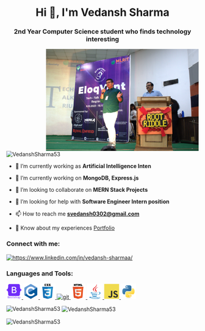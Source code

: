 <h1 align="center">Hi 👋, I'm Vedansh Sharma</h1>
<h3 align="center">2nd Year Computer Science student who finds technology interesting</h3>
<img align="right" alt="Coding" width="400" src="./IMG_1893.jpg"/>

<p align="left"> <img src="https://komarev.com/ghpvc/?username=VedanshSharma53&label=Profile%20views&color=0e75b6&style=flat" alt="VedanshSharma53" /> </p>

- 🔭 I’m currently working as **Artificial Intelligence Inten**

- 🌱 I’m currently working on **MongoDB, Express.js**

- 👯 I’m looking to collaborate on **MERN Stack Projects**

- 🤝 I’m looking for help with **Software Engineer Intern position**

- 📫 How to reach me **svedansh0302@gmail.com**

- 📄 Know about my experiences [Portfolio](https://vedanshsharma53.github.io/Vedansh-Sharma-Website/)

<h3 align="left">Connect with me:</h3>
<p align="left">
<a href="https://www.linkedin.com/in/vedansh-sharmaa/" target="blank"><img align="center" src="https://raw.githubusercontent.com/rahuldkjain/github-profile-readme-generator/master/src/images/icons/Social/linked-in-alt.svg" alt="https://www.linkedin.com/in/vedansh-sharmaa/" height="30" width="40" /></a>


<h3 align="left">Languages and Tools:</h3>
<p align="left"> 
<a href="https://getbootstrap.com" target="_blank" rel="noreferrer"> <img src="https://raw.githubusercontent.com/devicons/devicon/master/icons/bootstrap/bootstrap-plain-wordmark.svg" alt="bootstrap" width="40" height="40"/> </a>
<a href="https://www.cprogramming.com/" target="_blank" rel="noreferrer"> <img src="https://raw.githubusercontent.com/devicons/devicon/master/icons/c/c-original.svg" alt="c" width="40" height="40"/> </a> 
<a href="https://www.w3schools.com/css/" target="_blank" rel="noreferrer"> <img src="https://raw.githubusercontent.com/devicons/devicon/master/icons/css3/css3-original-wordmark.svg" alt="css3" width="40" height="40"/> </a> 
<a href="https://git-scm.com/" target="_blank" rel="noreferrer"> <img src="https://www.vectorlogo.zone/logos/git-scm/git-scm-icon.svg" alt="git" width="40" height="40"/> </a> 
<a href="https://www.w3.org/html/" target="_blank" rel="noreferrer"> <img src="https://raw.githubusercontent.com/devicons/devicon/master/icons/html5/html5-original-wordmark.svg" alt="html5" width="40" height="40"/> </a> 
<a href="https://www.java.com" target="_blank" rel="noreferrer"> <img src="https://raw.githubusercontent.com/devicons/devicon/master/icons/java/java-original.svg" alt="java" width="40" height="40"/> </a> 
<a href="https://developer.mozilla.org/en-US/docs/Web/JavaScript" target="_blank" rel="noreferrer"> <img src="https://raw.githubusercontent.com/devicons/devicon/master/icons/javascript/javascript-original.svg" alt="javascript" width="40" height="40"/> </a> 
<a href="https://www.python.org" target="_blank" rel="noreferrer"> <img src="https://raw.githubusercontent.com/devicons/devicon/master/icons/python/python-original.svg" alt="python" width="40" height="40"/> </a> 

<p><img align="left" src="https://github-readme-stats.vercel.app/api/top-langs?username=VedanshSharma53&show_icons=true&locale=en&layout=compact" alt="VedanshSharma53" /></p>

<p>&nbsp;<img align="center" src="https://github-readme-stats.vercel.app/api?username=VedanshSharma53&show_icons=true&locale=en" alt="VedanshSharma53" /></p>

<p><img align="center" src="https://github-readme-streak-stats.herokuapp.com/?user=VedanshSharma53&" alt="VedanshSharma53" /></p>

